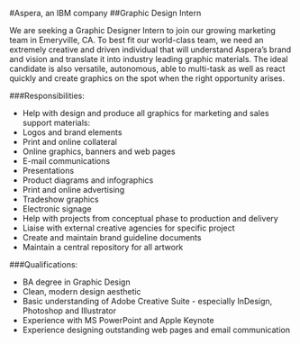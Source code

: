#Aspera, an IBM company
##Graphic Design Intern

We are seeking a Graphic Designer Intern to join our growing marketing team in Emeryville, CA. To best fit our world-class team, we need an extremely creative and driven individual that will understand Aspera’s brand and vision and translate it into industry leading graphic materials. The ideal candidate is also versatile, autonomous, able to multi-task as well as react quickly and create graphics on the spot when the right opportunity arises.

###Responsibilities:
* Help with design and produce all graphics for marketing and sales support materials:
* Logos and brand elements
* Print and online collateral
* Online graphics, banners and web pages
* E-mail communications
* Presentations
* Product diagrams and infographics
* Print and online advertising
* Tradeshow graphics
* Electronic signage
* Help with projects from conceptual phase to production and delivery
* Liaise with external creative agencies for specific project
* Create and maintain brand guideline documents
* Maintain a central repository for all artwork

###Qualifications:
* BA degree in Graphic Design
* Clean, modern design aesthetic
* Basic understanding of Adobe Creative Suite - especially InDesign, Photoshop and Illustrator
* Experience with MS PowerPoint and Apple Keynote
* Experience designing outstanding web pages and email communication